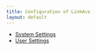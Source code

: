 ```yaml
---
title: Configuration of LinkAce
layout: default
---
```


* [System Settings](/docs/v1/configuration/system-settings)
* [User Settings](/docs/v1/configuration/user-settings)

